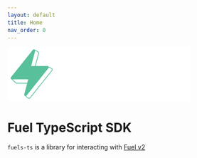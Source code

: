 ```yaml
---
layout: default
title: Home
nav_order: 0
---
```


![Fuels-ts SDK logo](./assets/fuels-ts-logo.png)

# Fuel TypeScript SDK

`fuels-ts` is a library for interacting with [Fuel v2](https://fuel.network/)
